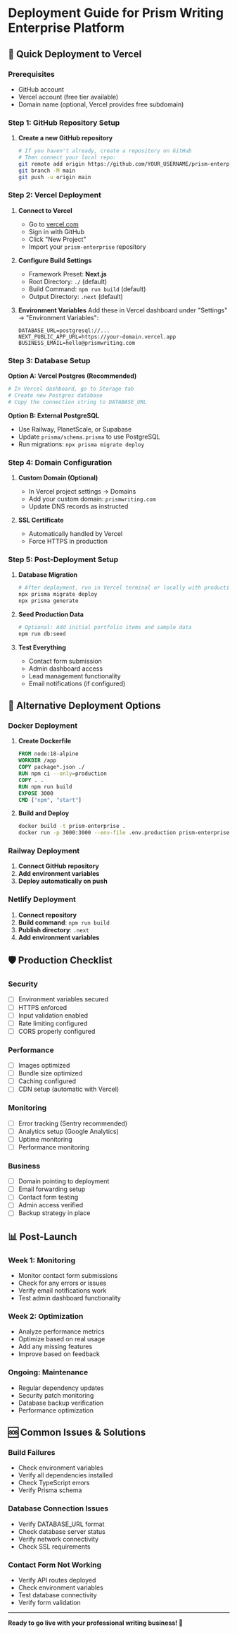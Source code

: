 # Deployment Guide for Prism Writing Enterprise Platform

## 🚀 Quick Deployment to Vercel

### Prerequisites
- GitHub account
- Vercel account (free tier available)
- Domain name (optional, Vercel provides free subdomain)

### Step 1: GitHub Repository Setup

1. **Create a new GitHub repository**
   ```bash
   # If you haven't already, create a repository on GitHub
   # Then connect your local repo:
   git remote add origin https://github.com/YOUR_USERNAME/prism-enterprise.git
   git branch -M main
   git push -u origin main
   ```

### Step 2: Vercel Deployment

1. **Connect to Vercel**
   - Go to [vercel.com](https://vercel.com)
   - Sign in with GitHub
   - Click "New Project"
   - Import your `prism-enterprise` repository

2. **Configure Build Settings**
   - Framework Preset: **Next.js**
   - Root Directory: `./` (default)
   - Build Command: `npm run build` (default)
   - Output Directory: `.next` (default)

3. **Environment Variables**
   Add these in Vercel dashboard under "Settings" → "Environment Variables":
   ```
   DATABASE_URL=postgresql://...
   NEXT_PUBLIC_APP_URL=https://your-domain.vercel.app
   BUSINESS_EMAIL=hello@prismwriting.com
   ```

### Step 3: Database Setup

**Option A: Vercel Postgres (Recommended)**
```bash
# In Vercel dashboard, go to Storage tab
# Create new Postgres database
# Copy the connection string to DATABASE_URL
```

**Option B: External PostgreSQL**
- Use Railway, PlanetScale, or Supabase
- Update `prisma/schema.prisma` to use PostgreSQL
- Run migrations: `npx prisma migrate deploy`

### Step 4: Domain Configuration

1. **Custom Domain (Optional)**
   - In Vercel project settings → Domains
   - Add your custom domain: `prismwriting.com`
   - Update DNS records as instructed

2. **SSL Certificate**
   - Automatically handled by Vercel
   - Force HTTPS in production

### Step 5: Post-Deployment Setup

1. **Database Migration**
   ```bash
   # After deployment, run in Vercel terminal or locally with production DB:
   npx prisma migrate deploy
   npx prisma generate
   ```

2. **Seed Production Data**
   ```bash
   # Optional: Add initial portfolio items and sample data
   npm run db:seed
   ```

3. **Test Everything**
   - Contact form submission
   - Admin dashboard access
   - Lead management functionality
   - Email notifications (if configured)

## 🔧 Alternative Deployment Options

### Docker Deployment

1. **Create Dockerfile**
   ```dockerfile
   FROM node:18-alpine
   WORKDIR /app
   COPY package*.json ./
   RUN npm ci --only=production
   COPY . .
   RUN npm run build
   EXPOSE 3000
   CMD ["npm", "start"]
   ```

2. **Build and Deploy**
   ```bash
   docker build -t prism-enterprise .
   docker run -p 3000:3000 --env-file .env.production prism-enterprise
   ```

### Railway Deployment

1. **Connect GitHub repository**
2. **Add environment variables**
3. **Deploy automatically on push**

### Netlify Deployment

1. **Connect repository**
2. **Build command**: `npm run build`
3. **Publish directory**: `.next`
4. **Add environment variables**

## 🛡️ Production Checklist

### Security
- [ ] Environment variables secured
- [ ] HTTPS enforced
- [ ] Input validation enabled
- [ ] Rate limiting configured
- [ ] CORS properly configured

### Performance
- [ ] Images optimized
- [ ] Bundle size optimized
- [ ] Caching configured
- [ ] CDN setup (automatic with Vercel)

### Monitoring
- [ ] Error tracking (Sentry recommended)
- [ ] Analytics setup (Google Analytics)
- [ ] Uptime monitoring
- [ ] Performance monitoring

### Business
- [ ] Domain pointing to deployment
- [ ] Email forwarding setup
- [ ] Contact form testing
- [ ] Admin access verified
- [ ] Backup strategy in place

## 📊 Post-Launch

### Week 1: Monitoring
- Monitor contact form submissions
- Check for any errors or issues
- Verify email notifications work
- Test admin dashboard functionality

### Week 2: Optimization
- Analyze performance metrics
- Optimize based on real usage
- Add any missing features
- Improve based on feedback

### Ongoing: Maintenance
- Regular dependency updates
- Security patch monitoring
- Database backup verification
- Performance optimization

## 🆘 Common Issues & Solutions

### Build Failures
- Check environment variables
- Verify all dependencies installed
- Check TypeScript errors
- Verify Prisma schema

### Database Connection Issues
- Verify DATABASE_URL format
- Check database server status
- Verify network connectivity
- Check SSL requirements

### Contact Form Not Working
- Verify API routes deployed
- Check environment variables
- Test database connectivity
- Verify form validation

---

**Ready to go live with your professional writing business! 🚀**
